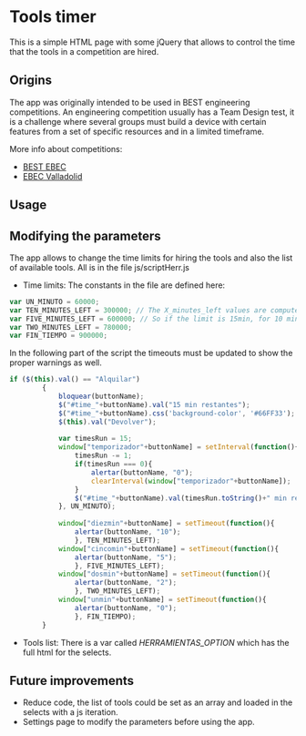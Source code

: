 Tools timer
===========

This is a simple HTML page with some jQuery that allows to control the time that the tools in a competition are hired. 

## Origins

The app was originally intended to be used in BEST engineering competitions. An engineering competition usually has a Team Design test, it is a challenge where several groups must build a device with certain features from a set of specific resources and in a limited timeframe.

More info about competitions:
* [BEST EBEC] 
* [EBEC Valladolid]

## Usage

## Modifying the parameters

The app allows to change the time limits for hiring the tools and also the list of available tools. All is in the file js/scriptHerr.js

* Time limits: The constants in the file are defined here:

```js
var UN_MINUTO = 60000;
var TEN_MINUTES_LEFT = 300000; // The X_minutes_left values are computed by the time that already passed
var FIVE_MINUTES_LEFT = 600000; // So if the limit is 15min, for 10 min left we consider that 5 min passed (=300000ms)
var TWO_MINUTES_LEFT = 780000;
var FIN_TIEMPO = 900000;
```


In the following part of the script the timeouts must be updated to show the proper warnings as well.

```js
if ($(this).val() == "Alquilar")
		{
			bloquear(buttonName);
			$("#time_"+buttonName).val("15 min restantes");
			$("#time_"+buttonName).css('background-color', '#66FF33');
			$(this).val("Devolver");
			
			var timesRun = 15;
			window["temporizador"+buttonName] = setInterval(function(){
			    timesRun -= 1;
			    if(timesRun === 0){
					alertar(buttonName, "0");
			        clearInterval(window["temporizador"+buttonName]);
			    }
				$("#time_"+buttonName).val(timesRun.toString()+" min restantes");
			}, UN_MINUTO); 
			
			window["diezmin"+buttonName] = setTimeout(function(){
				alertar(buttonName, "10");
				}, TEN_MINUTES_LEFT);
			window["cincomin"+buttonName] = setTimeout(function(){
				alertar(buttonName, "5");
				}, FIVE_MINUTES_LEFT);
			window["dosmin"+buttonName] = setTimeout(function(){
				alertar(buttonName, "2");
				}, TWO_MINUTES_LEFT);
			window["unmin"+buttonName] = setTimeout(function(){
				alertar(buttonName, "0");
				}, FIN_TIEMPO);
		}
```


* Tools list: There is a var called *HERRAMIENTAS_OPTION* which has the full html for the selects. 

## Future improvements

* Reduce code, the list of tools could be set as an array and loaded in the selects with a js iteration.
* Settings page to modify the parameters before using the app.


[BEST EBEC]: http://ebec.best.eu.org/index.php
[EBEC Valladolid]: http://ebecvalladolid.org/
